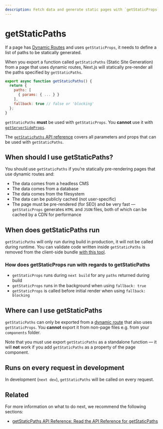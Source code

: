 ```yaml
---
description: Fetch data and generate static pages with `getStaticProps`. Learn more about this API for data fetching in Next.js.
---
```


# getStaticPaths

If a page has [Dynamic Routes](/docs/routing/dynamic-routes) and uses `getStaticProps`, it needs to define a list of paths to be statically generated.

When you export a function called `getStaticPaths` (Static Site Generation) from a page that uses dynamic routes, Next.js will statically pre-render all the paths specified by `getStaticPaths`.

```jsx
export async function getStaticPaths() {
  return {
    paths: [
      { params: { ... } }
    ],
    fallback: true // false or 'blocking'
  };
}
```

`getStaticPaths` **must** be used with `getStaticProps`. You **cannot** use it with [`getServerSideProps`](/docs/basic-features/data-fetching/get-server-side-props).

The [`getStaticPaths` API reference](/docs/api-reference/data-fetching/get-static-paths) covers all parameters and props that can be used with `getStaticPaths`.

## When should I use getStaticPaths?

You should use `getStaticPaths` if you’re statically pre-rendering pages that use dynamic routes and:

- The data comes from a headless CMS
- The data comes from a database
- The data comes from the filesystem
- The data can be publicly cached (not user-specific)
- The page must be pre-rendered (for SEO) and be very fast — `getStaticProps` generates `HTML` and `JSON` files, both of which can be cached by a CDN for performance

## When does getStaticPaths run

`getStaticPaths` will only run during build in production, it will not be called during runtime. You can validate code written inside `getStaticPaths` is removed from the client-side bundle [with this tool](https://next-code-elimination.vercel.app/).

### How does getStaticProps run with regards to getStaticPaths

- `getStaticProps` runs during `next build` for any `paths` returned during build
- `getStaticProps` runs in the background when using `fallback: true`
- `getStaticProps` is called before initial render when using `fallback: blocking`

## Where can I use getStaticPaths

`getStaticPaths` can only be exported from a [dynamic route](/docs/routing/dynamic-routes) that also uses `getStaticProps`. You **cannot** export it from non-page files e.g. from your `components` folder.

Note that you must use export `getStaticPaths` as a standalone function — it will **not** work if you add `getStaticPaths` as a property of the page component.

## Runs on every request in development

In development (`next dev`), `getStaticPaths` will be called on every request.

## Related

For more information on what to do next, we recommend the following sections:

- [getStaticPaths API Reference: Read the API Reference for getStaticPaths](/docs/api-reference/data-fetching/get-static-paths)

